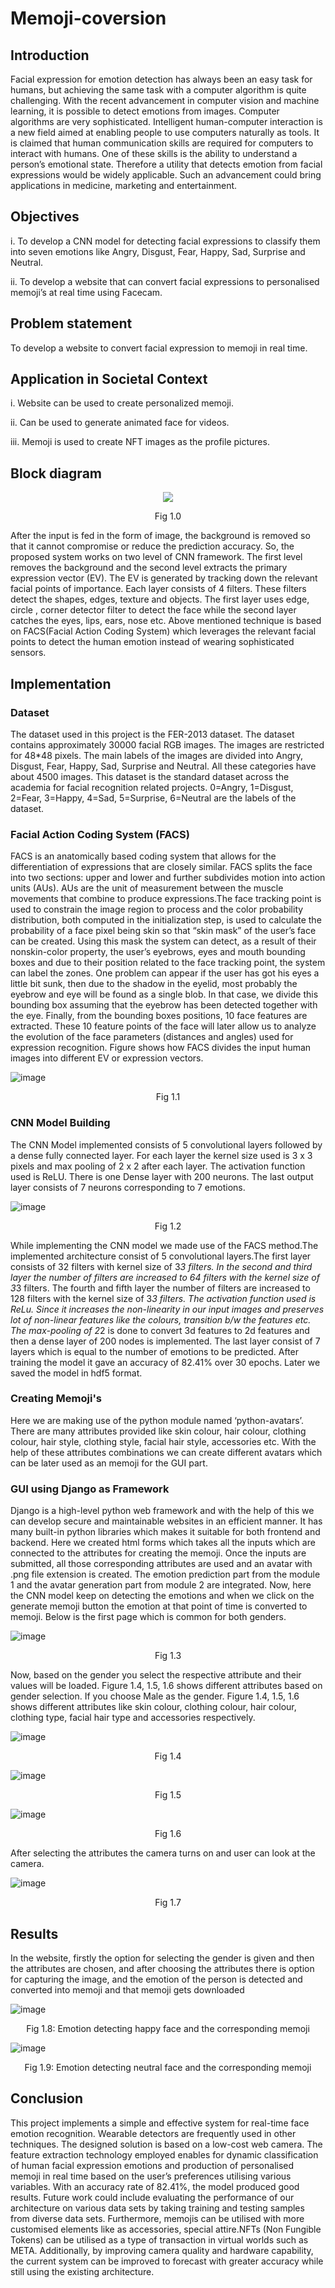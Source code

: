 # Memoji-coversion

## Introduction

<p class="text-justify"> Facial expression for emotion detection has always been an easy task for humans, but achieving
the same task with a computer algorithm is quite challenging. With the recent advancement
in computer vision and machine learning, it is possible to detect emotions from images. Computer
algorithms are very sophisticated. Intelligent human-computer interaction is a new field
aimed at enabling people to use computers naturally as tools. It is claimed that human communication
skills are required for computers to interact with humans. One of these skills is the
ability to understand a person’s emotional state. Therefore a utility that detects emotion from
facial expressions would be widely applicable. Such an advancement could bring applications
in medicine, marketing and entertainment. </p>

## Objectives

i. To develop a CNN model for detecting facial expressions to classify them into seven emotions
like Angry, Disgust, Fear, Happy, Sad, Surprise and Neutral.

ii. To develop a website that can convert facial expressions to personalised memoji’s
at real time using Facecam.

## Problem statement

To develop a website to convert facial expression to memoji in real time.

## Application in Societal Context

i. Website can be used to create personalized memoji.

ii. Can be used to generate animated face for videos.

iii. Memoji is used to create NFT images as the profile pictures.


## Block diagram

<p align="center">
  <img src="https://user-images.githubusercontent.com/63513035/176335965-d2e9bfa8-f8a0-4a3d-9e0f-c439ca5a2f62.png">
</p>
<p align="center">
    Fig 1.0
</p>

After the input is fed in the form of image, the background is removed so that it cannot
compromise or reduce the prediction accuracy. So, the proposed system works on two level 
of CNN framework. The first level removes the background and the second level extracts the
primary expression vector (EV). The EV is generated by tracking down the relevant facial
points of importance. Each layer consists of 4 filters. These filters detect the shapes, edges,
texture and objects. The first layer uses edge, circle , corner detector filter to detect the face
while the second layer catches the eyes, lips, ears, nose etc. Above mentioned technique is
based on FACS(Facial Action Coding System) which leverages the relevant facial points to
detect the human emotion instead of wearing sophisticated sensors.

## Implementation

### Dataset

The dataset used in this project is the FER-2013 dataset. The dataset contains approximately
30000 facial RGB images. The images are restricted for 48*48 pixels. The main
labels of the images are divided into Angry, Disgust, Fear, Happy, Sad, Surprise and Neutral.
All these categories have about 4500 images. This dataset is the standard dataset across
the academia for facial recognition related projects. 0=Angry, 1=Disgust, 2=Fear, 3=Happy,
4=Sad, 5=Surprise, 6=Neutral are the labels of the dataset.


### Facial Action Coding System (FACS)

FACS is an anatomically based coding system that allows for the differentiation of expressions
that are closely similar. FACS splits the face into two sections: upper and lower and further
subdivides motion into action units (AUs). AUs are the unit of measurement between the
muscle movements that combine to produce expressions.The face tracking point is used to
constrain the image region to process and the color probability distribution, both computed
in the initialization step, is used to calculate the probability of a face pixel being skin so that
“skin mask” of the user’s face can be created. Using this mask the system can detect, as a
result of their nonskin-color property, the user’s eyebrows, eyes and mouth bounding boxes
and due to their position related to the face tracking point, the system can label the zones.
One problem can appear if the user has got his eyes a little bit sunk, then due to the shadow
in the eyelid, most probably the eyebrow and eye will be found as a single blob. In that case,
we divide this bounding box assuming that the eyebrow has been detected together with the
eye. Finally, from the bounding boxes positions, 10 face features are extracted. These 10
feature points of the face will later allow us to analyze the evolution of the face parameters
(distances and angles) used for expression recognition. Figure shows how FACS divides
the input human images into different EV or expression vectors.

![image](https://user-images.githubusercontent.com/63513035/176341854-23cea971-403f-4a13-b478-e89c6a9e2be6.png)

<p align="center">
    Fig 1.1
</p>

### CNN Model Building

The CNN Model implemented consists of 5 convolutional layers followed by a dense fully
connected layer. For each layer the kernel size used is 3 x 3 pixels and max pooling of 2 x
2 after each layer. The activation function used is ReLU. There is one Dense layer with 200
neurons. The last output layer consists of 7 neurons corresponding to 7 emotions.

![image](https://user-images.githubusercontent.com/63513035/176341964-dca9c2e3-8458-46aa-9e3b-50fdaae80b6e.png)

<p align="center">
    Fig 1.2
</p>

While implementing the CNN model we made use of the FACS method.The implemented
architecture consist of 5 convolutional layers.The first layer consists of 32 filters with kernel
size of 3*3 filters. In the second and third layer the number of filters are increased to 64 filters
with the kernel size of 3*3 filters. The fourth and fifth layer the number of filters are increased
to 128 filters with the kernel size of 3*3 filters. The activation function used is ReLu. Since
it increases the non-linearity in our input images and preserves lot of non-linear features like
the colours, transition b/w the features etc. The max-pooling of 2*2 is done to convert 3d
features to 2d features and then a dense layer of 200 nodes is implemented. The last layer
consist of 7 layers which is equal to the number of emotions to be predicted. After training
the model it gave an accuracy of 82.41% over 30 epochs. Later we saved the model in hdf5
format.

### Creating Memoji's

Here we are making use of the python module named ‘python-avatars’. There are many
attributes provided like skin colour, hair colour, clothing colour, hair style, clothing style,
facial hair style, accessories etc. With the help of these attributes combinations we can create different avatars which can
be later used as an memoji for the GUI part.

### GUI using Django as Framework

Django is a high-level python web framework and with the help of this we can develop secure
and maintainable websites in an efficient manner. It has many built-in python libraries which
makes it suitable for both frontend and backend.
Here we created html forms which takes all the inputs which are connected to the attributes
for creating the memoji. Once the inputs are submitted, all those corresponding attributes are
used and an avatar with .png file extension is created. The emotion prediction part from the
module 1 and the avatar generation part from module 2 are integrated.
Now, here the CNN model keep on detecting the emotions and when we click on the
generate memoji button the emotion at that point of time is converted to memoji. Below is the
first page which is common for both genders.

![image](https://user-images.githubusercontent.com/63513035/176342472-d9fbc172-34a5-42ee-8c24-ff05d0a5c0e1.png)

<p align="center">
    Fig 1.3
</p>

Now, based on the gender you select the respective attribute and their values will be
loaded. Figure 1.4, 1.5, 1.6 shows different attributes based on gender selection. If you choose
Male as the gender. Figure 1.4, 1.5, 1.6 shows different attributes like skin colour, clothing
colour, hair colour, clothing type, facial hair type and accessories respectively.

![image](https://user-images.githubusercontent.com/63513035/176342853-4d8f25a6-026e-4244-8bba-9bb827a382ee.png)

<p align="center">
    Fig 1.4
</p>


![image](https://user-images.githubusercontent.com/63513035/176342870-d16fd843-3b47-449f-895e-f46a438161b9.png)

<p align="center">
    Fig 1.5
</p>


![image](https://user-images.githubusercontent.com/63513035/176342889-29a55d12-ad1b-4ca0-96ac-65294ccf0720.png)

<p align="center">
    Fig 1.6
</p>


After selecting the attributes the camera turns on and user can look at the camera.

![image](https://user-images.githubusercontent.com/63513035/176342939-b5b16140-3588-4414-80fd-e2e68469bcde.png)

<p align="center">
    Fig 1.7
</p>

## Results

In the website, firstly the option for selecting the gender is given and then the attributes are
chosen, and after choosing the attributes there is option for capturing the image, and the emotion
of the person is detected and converted into memoji and that memoji gets downloaded

![image](https://user-images.githubusercontent.com/63513035/176343968-34d7903a-1073-46af-895c-e47877c0cd7c.png)

<p align="center">
    Fig 1.8: Emotion detecting happy face and the corresponding memoji
</p>


![image](https://user-images.githubusercontent.com/63513035/176344041-89517cb7-526c-4a3f-a655-e5a5f31f0b58.png)

<p align="center">
    Fig 1.9: Emotion detecting neutral face and the corresponding memoji
</p>

## Conclusion

This project implements a simple and effective system for real-time face emotion recognition.
Wearable detectors are frequently used in other techniques. The designed solution is based
on a low-cost web camera. The feature extraction technology employed enables for dynamic
classification of human facial expression emotions and production of personalised memoji in real
time based on the user’s preferences utilising various variables. With an accuracy rate of 82.41%, 
the model produced good results. Future work could include evaluating the performance
of our architecture on various data sets by taking training and testing samples from diverse data
sets. Furthermore, memojis can be utilised with more customised elements like as accessories,
special attire.NFTs (Non Fungible Tokens) can be utilised as a type of transaction in virtual
worlds such as META. Additionally, by improving camera quality and hardware capability, the
current system can be improved to forecast with greater accuracy while still using the existing
architecture.








